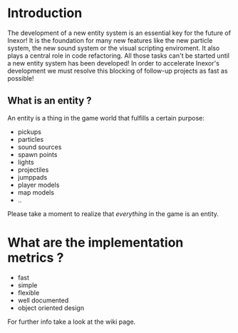 # Introduction
The development of a new entity system is an essential key for the future of Inexor!
It is the foundation for many new features like the new particle system,
the new sound system or the visual scripting enviroment. It also plays a central role in code refactoring.
All those tasks can't be started until a new entity system has been developed!
In order to accelerate Inexor's development we must resolve this blocking of follow-up projects as fast as possible!

## What is an entity ?
An entity is a thing in the game world that fulfills a certain purpose:

* pickups
* particles
* sound sources
* spawn points
* lights
* projectiles
* jumppads
* player models
* map models
* ..

Please take a moment to realize that *everything* in the game is an entity.

# What are the implementation metrics ?
* fast
* simple
* flexible
* well documented
* object oriented design

For further info take a look at the wiki page.
